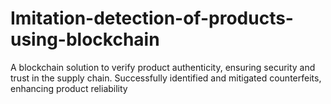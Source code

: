 # Imitation-detection-of-products-using-blockchain
A blockchain solution to verify product authenticity, ensuring security and trust in the supply chain. Successfully identified and mitigated counterfeits, enhancing product reliability
